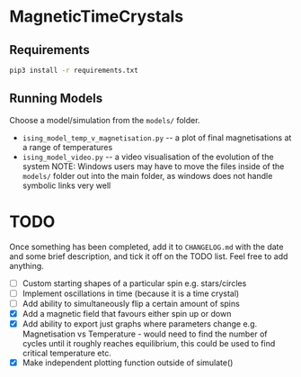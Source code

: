 # MagneticTimeCrystals

## Requirements

```sh
pip3 install -r requirements.txt
```
## Running Models
Choose a model/simulation from the `models/` folder.
* `ising_model_temp_v_magnetisation.py` -- a plot of final magnetisations at a range of temperatures
* `ising_model_video.py` -- a video visualisation of the evolution of the system
NOTE: Windows users may have to move the files inside of the `models/` folder out into the main folder, as windows does not handle symbolic links very well

# TODO
Once something has been completed, add it to `CHANGELOG.md` with the date and some brief description, and tick it off on the TODO list. Feel free to add anything.

- [ ] Custom starting shapes of a particular spin e.g. stars/circles
- [ ] Implement oscillations in time (because it is a time crystal)
- [ ] Add ability to simultaneously flip a certain amount of spins  
- [x] Add a magnetic field that favours either spin up or down
- [x] Add ability to export just graphs where parameters change e.g. Magnetisation vs Temperature - would need to find the number of cycles until it roughly reaches equilibrium, this could be used to find critical temperature etc.
- [x] Make independent plotting function outside of simulate()